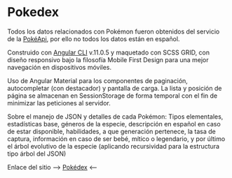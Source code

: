 # Pokedex

Todos los datos relacionados con Pokémon fueron obtenidos del servicio de la [PokéApi](https://pokeapi.co/), por ello no todos los datos están en español.

Construido con [Angular CLI](https://github.com/angular/angular-cli) v.11.0.5 y maquetado con SCSS GRID, con diseño responsivo bajo la filosofía Mobile First Design para una mejor navegación en dispositivos móviles.

Uso de Angular Material para los componentes de paginación, autocompletar (con destacador) y pantalla de carga. La lista y posición de página se almacenan en SessionStorage de forma temporal con el fin de minimizar las peticiones al servidor.

Sobre el manejo de JSON y detalles de cada Pokémon:
Tipos elementales, estadísticas base, géneros de la especie, descripción en español en caso de estar disponible, habilidades, a que generación pertenece, la tasa de captura, información en caso de ser bebé, mítico o legendario, y por último el árbol evolutivo de la especie (aplicando recursividad para la estructura tipo árbol del JSON)

Enlace del sitio --> [Pokédex](https://swtnicolas.github.io/pokedex/) <--
